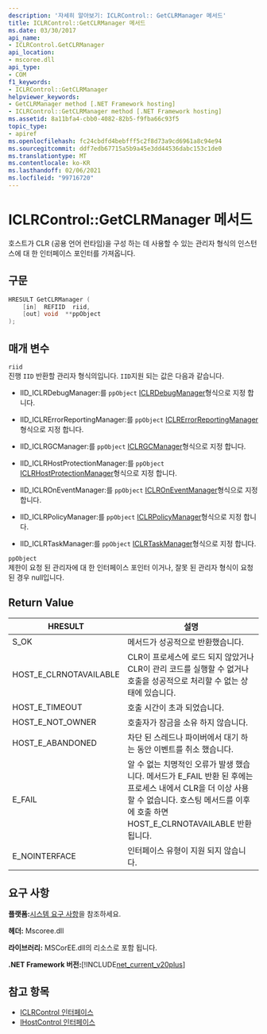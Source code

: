 ```yaml
---
description: '자세히 알아보기: ICLRControl:: GetCLRManager 메서드'
title: ICLRControl::GetCLRManager 메서드
ms.date: 03/30/2017
api_name:
- ICLRControl.GetCLRManager
api_location:
- mscoree.dll
api_type:
- COM
f1_keywords:
- ICLRControl::GetCLRManager
helpviewer_keywords:
- GetCLRManager method [.NET Framework hosting]
- ICLRControl::GetCLRManager method [.NET Framework hosting]
ms.assetid: 8a11bfa4-cbb0-4082-82b5-f9fba66c93f5
topic_type:
- apiref
ms.openlocfilehash: fc24cbdfd4bebfff5c2f8d73a9cd6961a8c94e94
ms.sourcegitcommit: ddf7edb67715a5b9a45e3dd44536dabc153c1de0
ms.translationtype: MT
ms.contentlocale: ko-KR
ms.lasthandoff: 02/06/2021
ms.locfileid: "99716720"
---
```

# <a name="iclrcontrolgetclrmanager-method"></a>ICLRControl::GetCLRManager 메서드

호스트가 CLR (공용 언어 런타임)을 구성 하는 데 사용할 수 있는 관리자 형식의 인스턴스에 대 한 인터페이스 포인터를 가져옵니다.  
  
## <a name="syntax"></a>구문  
  
```cpp  
HRESULT GetCLRManager (  
    [in]  REFIID  riid,  
    [out] void  **ppObject  
);  
```  
  
## <a name="parameters"></a>매개 변수  

 `riid`  
 진행 `IID` 반환할 관리자 형식의입니다. `IID`지원 되는 값은 다음과 같습니다.  
  
- IID_ICLRDebugManager:를 `ppObject` [ICLRDebugManager](iclrdebugmanager-interface.md)형식으로 지정 합니다.  
  
- IID_ICLRErrorReportingManager:를 `ppObject` [ICLRErrorReportingManager](iclrerrorreportingmanager-interface.md)형식으로 지정 합니다.  
  
- IID_ICLRGCManager:를 `ppObject` [ICLRGCManager](iclrgcmanager-interface.md)형식으로 지정 합니다.  
  
- IID_ICLRHostProtectionManager:를 `ppObject` [ICLRHostProtectionManager](iclrhostprotectionmanager-interface.md)형식으로 지정 합니다.  
  
- IID_ICLROnEventManager:를 `ppObject` [ICLROnEventManager](iclroneventmanager-interface.md)형식으로 지정 합니다.  
  
- IID_ICLRPolicyManager:를 `ppObject` [ICLRPolicyManager](iclrpolicymanager-interface.md)형식으로 지정 합니다.  
  
- IID_ICLRTaskManager:를 `ppObject` [ICLRTaskManager](iclrtaskmanager-interface.md)형식으로 지정 합니다.  
  
 `ppObject`  
 제한이 요청 된 관리자에 대 한 인터페이스 포인터 이거나, 잘못 된 관리자 형식이 요청 된 경우 null입니다.  
  
## <a name="return-value"></a>Return Value  
  
|HRESULT|설명|  
|-------------|-----------------|  
|S_OK|메서드가 성공적으로 반환했습니다.|  
|HOST_E_CLRNOTAVAILABLE|CLR이 프로세스에 로드 되지 않았거나 CLR이 관리 코드를 실행할 수 없거나 호출을 성공적으로 처리할 수 없는 상태에 있습니다.|  
|HOST_E_TIMEOUT|호출 시간이 초과 되었습니다.|  
|HOST_E_NOT_OWNER|호출자가 잠금을 소유 하지 않습니다.|  
|HOST_E_ABANDONED|차단 된 스레드나 파이버에서 대기 하는 동안 이벤트를 취소 했습니다.|  
|E_FAIL|알 수 없는 치명적인 오류가 발생 했습니다. 메서드가 E_FAIL 반환 된 후에는 프로세스 내에서 CLR을 더 이상 사용할 수 없습니다. 호스팅 메서드를 이후에 호출 하면 HOST_E_CLRNOTAVAILABLE 반환 됩니다.|  
|E_NOINTERFACE|인터페이스 유형이 지원 되지 않습니다.|  
  
## <a name="requirements"></a>요구 사항  

 **플랫폼:**[시스템 요구 사항](../../get-started/system-requirements.md)을 참조하세요.  
  
 **헤더:** Mscoree.dll  
  
 **라이브러리:** MSCorEE.dll의 리소스로 포함 됩니다.  
  
 **.NET Framework 버전:**[!INCLUDE[net_current_v20plus](../../../../includes/net-current-v20plus-md.md)]  
  
## <a name="see-also"></a>참고 항목

- [ICLRControl 인터페이스](iclrcontrol-interface.md)
- [IHostControl 인터페이스](ihostcontrol-interface.md)
